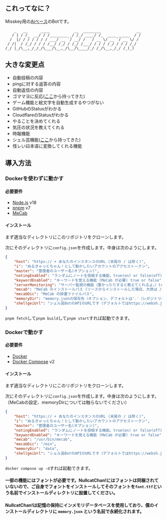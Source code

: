 ## これってなに？

Misskey用の[Aiベース](https://github.com/syuilo/ai)のBotです。

 ```
     _   __      ____           __  ________                __
    / | / /_  __/ / /________ _/ /_/ ____/ /_  ____ _____  / /
   /  |/ / / / / / / ___/ __ `/ __/ /   / __ \/ __ `/ __ \/ /
  / /|  / /_/ / / / /__/ /_/ / /_/ /___/ / / / /_/ / / / /_/
/_/ |_/\__,_/_/_/\___/\__,_/\__/\____/_/ /_/\__,_/_/ /_(_)
```

## 大きな変更点

- 自動投稿の内容
- pingに対する返答の内容
- 自動返信の内容
- ゴママヨに反応([ここ](https://github.com/ThinaticSystem/gomamayo.js)から持ってきた)
- ゲーム機能と絵文字を自動生成するやつがない
- GitHubのStatusがわかる
- CloudflareのStatusがわかる
- やることを決めてくれる
- 気圧の状況を教えてくれる
- 時報機能
- シェル芸機能([ここ](https://github.com/sim1222/shellgei-misskey)から持ってきた)
- 怪レい曰本语に変換してくれる機能

## 導入方法

### Dockerを使わずに動かす

#### 必要要件

- [Node.js](https://nodejs.org/) v18
- [pnpm](https://pnpm.io/) v7
- [MeCab](https://taku910.github.io/mecab/)

#### インストール

まず適当なディレクトリにこのリポジトリをクローンします。

次にそのディレクトリに`config.json`を作成します。中身は次のようにします。

``` json
{
	"host": "https:// + あなたのインスタンスのURL (末尾の / は除く)",
	"i": "ぬるきゃっとちゃん！として動かしたいアカウントのアクセストークン",
	"master": "管理者のユーザー名(オプション)",
	"notingEnabled": "ランダムにノートを投稿する機能。true(on) or false(off)",
	"keywordEnabled": "キーワードを覚える機能 (MeCab が必要) true or false",
	"serverMonitoring": "サーバー監視の機能（重かったりすると教えてくれるよ。）true or false",
	"mecab": "MeCab のインストールパス (ソースからインストールした場合、大体は /usr/local/bin/mecab) true or false",
	"mecabDic": "MeCab の辞書ファイルパス",
	"memoryDir": "memory.jsonの保存先（オプション、デフォルトは'.'（レポジトリのルートです））",
	"shellgeiUrl": "シェル芸BotのAPIのURLです（デフォルトではhttps://websh.jiro4989.com/api/shellgei）"
}
```
`pnpm fetch`して`pnpm build`して`pnpm start`すれば起動できます。

### Dockerで動かす

#### 必要要件

- [Docker](https://www.docker.com/)
- [Docker Compose](https://docs.docker.com/compose/) v2

#### インストール

まず適当なディレクトリにこのリポジトリをクローンします。

次にそのディレクトリに`config.json`を作成します。中身は次のようにします。
（MeCabの設定、memoryDirについては触らないでください）

``` json
{
	"host": "https:// + あなたのインスタンスのURL (末尾の / は除く)",
	"i": "ぬるきゃっとちゃん！として動かしたいアカウントのアクセストークン",
	"master": "管理者のユーザー名(オプション)",
	"notingEnabled": "ランダムにノートを投稿する機能。true(on) or false(off)",
	"keywordEnabled": "キーワードを覚える機能 (MeCab が必要) true or false",
	"mecab": "/usr/bin/mecab",
	"mecabDic": "/min",
	"memoryDir": "data",
	"shellgeiUrl": "シェル芸BotのAPIのURLです（デフォルトではhttps://websh.jiro4989.com/api/shellgei）"
}
```

`docker compose up -d`すれば起動できます。

#### 一部の機能にはフォントが必要です。NullcatChan!にはフォントは同梱されていないので、ご自身でフォントをインストールしてそのフォントを`font.ttf`という名前でインストールディレクトリに設置してください。
#### NullcatChan!は記憶の保持にインメモリデータベースを使用しており、僕のインストールディレクトリに `memory.json` という名前で永続化されます。
